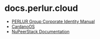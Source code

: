 # docs.perlur.cloud

- [PERLUR Group Corporate Identity Manual](https://docs.perlur.cloud/corporate-identity-manual/)
- [CardanoOS](https://cardanoos.perlur.cloud/)
- [NuPeerStack Documentation](https://docs.perlur.cloud/NuPeerStack/)
